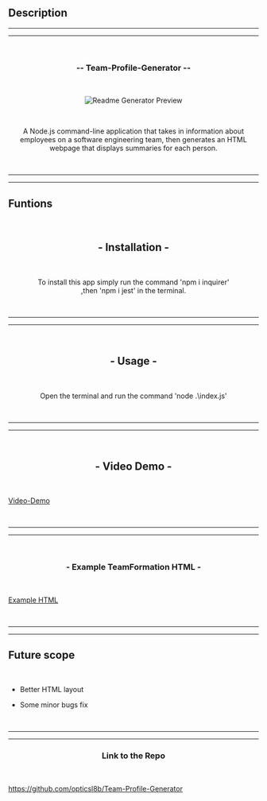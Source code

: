 ## Description

<hr>
<hr>

<br>
<h3 align="center">-- Team-Profile-Generator --</h3>
<br>

<p align="center">
<img src="https://i.imgur.com/DtNfiKE.png" title="source: imgur.com" alt="Readme Generator Preview"/>
</p>

<br>
<p align="center">
A Node.js command-line application that takes in information about employees on a software engineering team, then generates an HTML webpage that displays summaries for each person.</p>
<br>

<hr>
<hr>

<h2>Funtions</h2>
<br>

<h2 align="center">- Installation - </h2>
<br>

<p align="center">
To install this app simply run the command 'npm i inquirer' <br>,then 'npm i jest' in the terminal.
</p>
<br>
<hr>
<hr>

<br>
<h2 align="center">- Usage -</h2>
<br>


<p align="center">
Open the terminal and run the command 'node .\index.js'</p>

<br>
<hr>
<hr>

<br>
<h2 align="center">- Video Demo -</h2>
<br>

[Video-Demo](https://drive.google.com/file/d/14wuO8i5CZryilf1EfElrLqOARk9NtGoR/view)

<br>

<hr>
<hr>

<br>
<h3 align="center">- Example TeamFormation HTML -</h3>
<br>

[Example HTML](https://github.com/opticsl8b/Team-Profile-Generator/blob/main/output/index.html)

<br>
<hr>
<hr>

<h2>Future scope</h2><br>

- Better HTML layout 

- Some minor bugs fix

<br><hr>
<hr>

<h3 align="center">Link to the Repo</h3>
<br>

https://github.com/opticsl8b/Team-Profile-Generator

